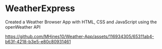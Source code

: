 # WeatherExpress

Created a Weather Browser App with HTML, CSS and JavaScript using the openWeather API




https://github.com/MHines10/Weather-App/assets/116934305/65311ab4-b63f-4218-b3e5-e80c80931461

